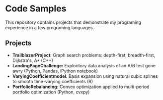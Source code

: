 # Code Samples

This repository contains projects that demonstrate my programing experience in a few programing languages.

## Projects
* **TrailblazerProject:** Graph search problems: depth-first, breadth-first, Dijkstra's, A* (C++)
* **LandingPageChallenge:** Exploritory data analysis of an A/B test gone awry (Python, Pandas, iPython notebook)
* **VaryingCoefficientmodel:**  Basis expansion using natural cubic splines to smooth time-varying coefficients (R)
* **PortfolioRebalancing:** Convex optimization applied to multi-period portfolio optimization (Python, cvxpy)
